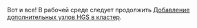 Вот и все! В рабочей среде следует продолжить [Добавление дополнительных узлов HGS в кластер](https://docs.microsoft.com/windows-server/virtualization/guarded-fabric-shielded-vm/guarded-fabric-configure-additional-hgs-nodes).
